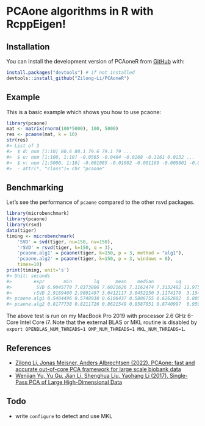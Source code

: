 
<!-- README.md is generated from README.Rmd. Please edit that file -->

# PCAone algorithms in R with RcppEigen!

<!-- badges: start -->
<!-- badges: end -->

## Installation

You can install the development version of PCAoneR from
[GitHub](https://github.com/) with:

``` r
install.packages("devtools") # if not installed
devtools::install_github("Zilong-Li/PCAoneR")
```

## Example

This is a basic example which shows you how to use pcaone:

``` r
library(pcaone)
mat <- matrix(rnorm(100*5000), 100, 5000)
res <- pcaone(mat, k = 10)
str(res)
#> List of 3
#>  $ d: num [1:10] 80.6 80.1 79.6 79.1 79 ...
#>  $ u: num [1:100, 1:10] -0.0565 -0.0404 -0.0268 -0.1161 0.0132 ...
#>  $ v: num [1:5000, 1:10] -0.001085 -0.01002 -0.001169 -0.000801 -0.015958 ...
#>  - attr(*, "class")= chr "pcaone"
```

## Benchmarking

Let’s see the performance of `pcaone` compared to the other rsvd
packages.

``` r
library(microbenchmark)
library(pcaone)
library(rsvd)
data(tiger)
timing <- microbenchmark(
    'SVD' = svd(tiger, nu=150, nv=150),
    'rSVD' = rsvd(tiger, k=150, q = 3),
    'pcaone.alg1' = pcaone(tiger, k=150, p = 3, method = "alg1"),
    'pcaone.alg2' = pcaone(tiger, k=150, p = 3, windows = 8),
    times=10)
print(timing, unit='s')
#> Unit: seconds
#>        expr       min        lq      mean    median        uq        max neval
#>         SVD 6.9045770 7.0373806 7.6021626 7.1162474 7.3132482 11.9759831    10
#>        rSVD 2.9189460 2.9601497 3.0412117 3.0452150 3.1174170  3.1540262    10
#> pcaone.alg1 0.5404496 0.5748938 0.6106437 0.5886755 0.6262602  0.8051892    10
#> pcaone.alg2 0.8177738 0.8211726 0.8621549 0.8587051 0.8740997  0.9599908    10
```

The above test is run on my MacBook Pro 2019 with processor 2.6 GHz
6-Core Intel Core i7. Note that the external BLAS or MKL routine is
disabled by
`export OPENBLAS_NUM_THREADS=1 OMP_NUM_THREADS=1 MKL_NUM_THREADS=1`.

## References

* [Zilong Li, Jonas Meisner, Anders Albrechtsen (2022). PCAone: fast and accurate out-of-core PCA framework for large scale biobank data](https://doi.org/10.1101/2022.05.25.493261)
* [Wenjian Yu, Yu Gu, Jian Li, Shenghua Liu, Yaohang Li (2017). Single-Pass PCA of Large High-Dimensional Data](https://arxiv.org/abs/1704.07669)

## Todo

* write `configure` to detect and use MKL
